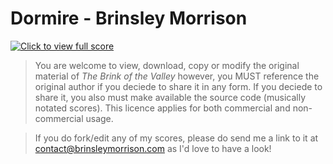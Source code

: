 # Dormire - Brinsley Morrison
[![Click to view full score](https://user-images.githubusercontent.com/36922985/191555807-98430f41-b646-491d-bed2-01639d48c4dc.png)](/Dormire.pdf)

> You are welcome to view, download, copy or modify the original material of *The Brink of the Valley* however, you MUST reference the original author if you deciede to share it in any form. If you deciede to share it, you also must make available the source code (musically notated scores). This licence applies for both commercial and non-commercial usage.

> If you do fork/edit any of my scores, please do send me a link to it at contact@brinsleymorrison.com as I'd love to have a look!
